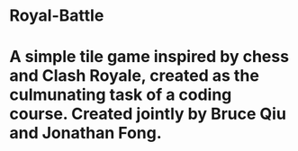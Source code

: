 # Royal-Battle

# A simple tile game inspired by chess and Clash Royale, created as the culmunating task of a coding course. Created jointly by Bruce Qiu and Jonathan Fong.
